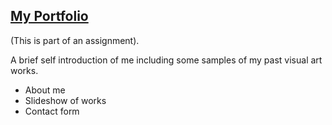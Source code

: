 ## [My Portfolio](https://fzl666.github.io/fzl666/)

(This is part of an assignment). 

A brief self introduction of me including some samples of my past visual art works.

- About me
- Slideshow of works
- Contact form

